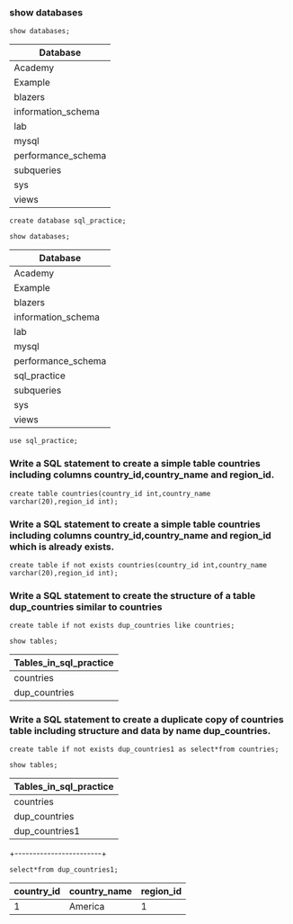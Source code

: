### show databases
```
show databases;
```

| Database           |
|--------------------|
| Academy            |
| Example            |
| blazers            |
| information_schema |
| lab                |
| mysql              |
| performance_schema |
| subqueries         |
| sys                |
| views              |
```
create database sql_practice;
```
```
show databases;
```

| Database           |
|--------------------|
| Academy            |
| Example            |
| blazers            |
| information_schema |
| lab                |
| mysql              |
| performance_schema |
| sql_practice       |
| subqueries         |
| sys                |
| views              |
```
use sql_practice;
```
### Write a SQL statement to create a simple table countries including columns country_id,country_name and region_id.
```
create table countries(country_id int,country_name varchar(20),region_id int);
```
### Write a SQL statement to create a simple table countries including columns country_id,country_name and region_id which is already exists.
```
create table if not exists countries(country_id int,country_name varchar(20),region_id int);
```

### Write a SQL statement to create the structure of a table dup_countries similar to countries
```
create table if not exists dup_countries like countries;
```
```
show tables;
```

| Tables_in_sql_practice |
|------------------------|
| countries              |
| dup_countries          |
### Write a SQL statement to create a duplicate copy of countries table including structure and data by name dup_countries. 
```
create table if not exists dup_countries1 as select*from countries;
```
```
show tables;
```

| Tables_in_sql_practice |
|------------------------|
| countries              |
| dup_countries          |
| dup_countries1         |
+------------------------+


```
select*from dup_countries1;
```

| country_id | country_name | region_id |
|------------|--------------|-----------|
|          1 | America      |         1 |

